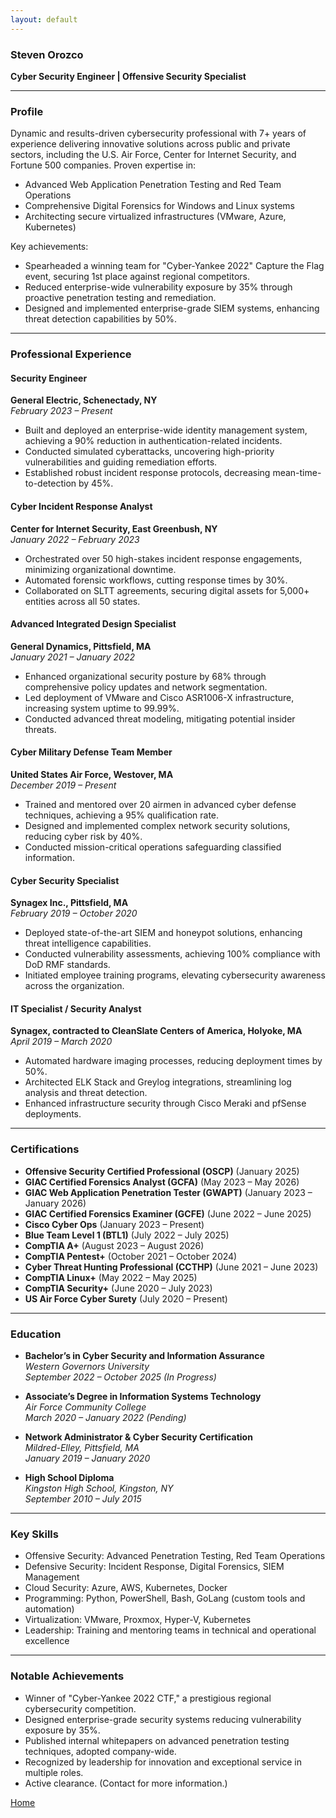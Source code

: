 ```yaml
---
layout: default
---
```


### **Steven Orozco**  
**Cyber Security Engineer | Offensive Security Specialist**

---

### **Profile**
Dynamic and results-driven cybersecurity professional with 7+ years of experience delivering innovative solutions across public and private sectors, including the U.S. Air Force, Center for Internet Security, and Fortune 500 companies. Proven expertise in:

- Advanced Web Application Penetration Testing and Red Team Operations
- Comprehensive Digital Forensics for Windows and Linux systems
- Architecting secure virtualized infrastructures (VMware, Azure, Kubernetes)

Key achievements:
- Spearheaded a winning team for "Cyber-Yankee 2022" Capture the Flag event, securing 1st place against regional competitors.
- Reduced enterprise-wide vulnerability exposure by 35% through proactive penetration testing and remediation.
- Designed and implemented enterprise-grade SIEM systems, enhancing threat detection capabilities by 50%.

---

### **Professional Experience**

#### **Security Engineer**  
**General Electric, Schenectady, NY**  
*February 2023 – Present*
- Built and deployed an enterprise-wide identity management system, achieving a 90% reduction in authentication-related incidents.
- Conducted simulated cyberattacks, uncovering high-priority vulnerabilities and guiding remediation efforts.
- Established robust incident response protocols, decreasing mean-time-to-detection by 45%.

#### **Cyber Incident Response Analyst**  
**Center for Internet Security, East Greenbush, NY**  
*January 2022 – February 2023*
- Orchestrated over 50 high-stakes incident response engagements, minimizing organizational downtime.
- Automated forensic workflows, cutting response times by 30%.
- Collaborated on SLTT agreements, securing digital assets for 5,000+ entities across all 50 states.

#### **Advanced Integrated Design Specialist**  
**General Dynamics, Pittsfield, MA**  
*January 2021 – January 2022*
- Enhanced organizational security posture by 68% through comprehensive policy updates and network segmentation.
- Led deployment of VMware and Cisco ASR1006-X infrastructure, increasing system uptime to 99.99%.
- Conducted advanced threat modeling, mitigating potential insider threats.

#### **Cyber Military Defense Team Member**  
**United States Air Force, Westover, MA**  
*December 2019 – Present*
- Trained and mentored over 20 airmen in advanced cyber defense techniques, achieving a 95% qualification rate.
- Designed and implemented complex network security solutions, reducing cyber risk by 40%.
- Conducted mission-critical operations safeguarding classified information.

#### **Cyber Security Specialist**  
**Synagex Inc., Pittsfield, MA**  
*February 2019 – October 2020*
- Deployed state-of-the-art SIEM and honeypot solutions, enhancing threat intelligence capabilities.
- Conducted vulnerability assessments, achieving 100% compliance with DoD RMF standards.
- Initiated employee training programs, elevating cybersecurity awareness across the organization.

#### **IT Specialist / Security Analyst**  
**Synagex, contracted to CleanSlate Centers of America, Holyoke, MA**  
*April 2019 – March 2020*
- Automated hardware imaging processes, reducing deployment times by 50%.
- Architected ELK Stack and Greylog integrations, streamlining log analysis and threat detection.
- Enhanced infrastructure security through Cisco Meraki and pfSense deployments.

---

### **Certifications**
- **Offensive Security Certified Professional (OSCP)** (January 2025)
- **GIAC Certified Forensics Analyst (GCFA)** (May 2023 – May 2026)
- **GIAC Web Application Penetration Tester (GWAPT)** (January 2023 – January 2026)
- **GIAC Certified Forensics Examiner (GCFE)** (June 2022 – June 2025)
- **Cisco Cyber Ops** (January 2023 – Present)
- **Blue Team Level 1 (BTL1)** (July 2022 – July 2025)
- **CompTIA A+** (August 2023 – August 2026)
- **CompTIA Pentest+** (October 2021 – October 2024)
- **Cyber Threat Hunting Professional (CCTHP)** (June 2021 – June 2023)
- **CompTIA Linux+** (May 2022 – May 2025)
- **CompTIA Security+** (June 2020 – July 2023)
- **US Air Force Cyber Surety** (July 2020 – Present)

---

### **Education**
- **Bachelor’s in Cyber Security and Information Assurance**  
*Western Governors University*  
*September 2022 – October 2025 (In Progress)*

- **Associate’s Degree in Information Systems Technology**  
*Air Force Community College*  
*March 2020 – January 2022 (Pending)*

- **Network Administrator & Cyber Security Certification**  
*Mildred-Elley, Pittsfield, MA*  
*January 2019 – January 2020*

- **High School Diploma**  
*Kingston High School, Kingston, NY*  
*September 2010 – July 2015*

---

### **Key Skills**
- Offensive Security: Advanced Penetration Testing, Red Team Operations
- Defensive Security: Incident Response, Digital Forensics, SIEM Management
- Cloud Security: Azure, AWS, Kubernetes, Docker
- Programming: Python, PowerShell, Bash, GoLang (custom tools and automation)
- Virtualization: VMware, Proxmox, Hyper-V, Kubernetes
- Leadership: Training and mentoring teams in technical and operational excellence

---

### **Notable Achievements**
- Winner of "Cyber-Yankee 2022 CTF," a prestigious regional cybersecurity competition.
- Designed enterprise-grade security systems reducing vulnerability exposure by 35%.
- Published internal whitepapers on advanced penetration testing techniques, adopted company-wide.
- Recognized by leadership for innovation and exceptional service in multiple roles.
- Active clearance. (Contact for more information.)



[Home](https://steve0ro.github.io)